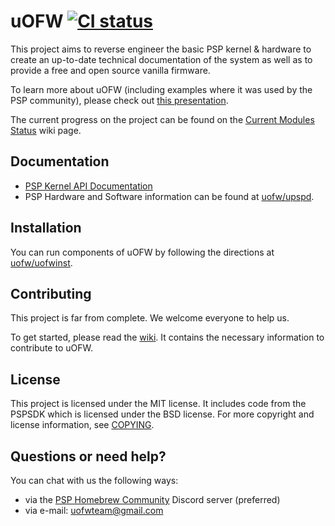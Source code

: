 uOFW [![CI status](https://github.com/uofw/uofw/workflows/Build%20uOFW/badge.svg?branch=master&event=push)](https://github.com/uofw/uofw/actions?query=branch%3Amaster)
====

This project aims to reverse engineer the basic PSP kernel & hardware to create an up-to-date technical documentation of the system as well as to provide a free and open source vanilla firmware.

To learn more about uOFW (including examples where it was used by the PSP community), please check out [this presentation](https://github.com/uofw/uofw/blob/readme-update/docs/presentations/HDC_04_03_2021.pdf). 

The current progress on the project can be found on the [Current Modules Status](//github.com/uofw/uofw/wiki/Current-Modules-Status) wiki page.

## Documentation

* [PSP Kernel API Documentation](http://uofw.github.io/uofw/)
* PSP Hardware and Software information can be found at [uofw/upspd](https://github.com/uofw/upspd).
 
## Installation

You can run components of uOFW by following the directions at [uofw/uofwinst](https://github.com/uofw/uofwinst).

## Contributing

This project is far from complete. We welcome everyone to help us.

To get started, please read the [wiki](//github.com/uofw/uofw/wiki). It contains the necessary information to contribute to uOFW.

## License

This project is licensed under the MIT license. It includes code from the PSPSDK which is licensed under the BSD license. For more copyright and license information, see [COPYING](COPYING).

## Questions or need help?

You can chat with us the following ways:
* via the [PSP Homebrew Community](https://discord.gg/PVBqwtmD) Discord server (preferred)
* via e-mail: uofwteam@gmail.com
